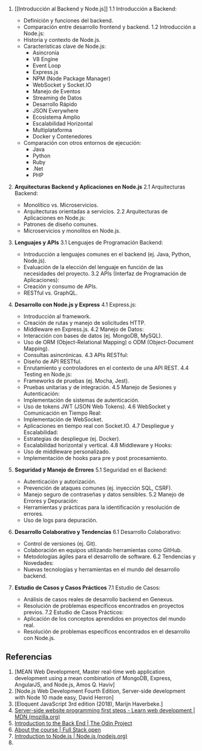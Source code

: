 
1. [[Introducción al Backend y Node.js]]
	1.1 Introducción a Backend:
    - Definición y funciones del backend.
    - Comparación entre desarrollo frontend y backend. 
    1.2 Introducción a Node.js:
    - Historia y contexto de Node.js.
    - Características clave de Node.js:
        - Asincronía
        - V8 Engine
        - Event Loop
        - Express.js
        - NPM (Node Package Manager)
        - WebSocket y Socket.IO
        - Manejo de Eventos
        - Streaming de Datos
        - Desarrollo Rápido
        - JSON Everywhere
        - Ecosistema Amplio
        - Escalabilidad Horizontal
        - Multiplataforma
        - Docker y Contenedores
    - Comparación con otros entornos de ejecución:
        - Java
        - Python
        - Ruby
        - .Net
        - PHP
2. **Arquitecturas Backend y Aplicaciones en Node.js** 
	2.1 Arquitecturas Backend:
    - Monolítico vs. Microservicios.
    - Arquitecturas orientadas a servicios. 
	2.2 Arquitecturas de Aplicaciones en Node.js:
    - Patrones de diseño comunes.
    - Microservicios y monolitos en Node.js.
3. **Lenguajes y APIs** 
	3.1 Lenguajes de Programación Backend:
    - Introducción a lenguajes comunes en el backend (ej. Java, Python, Node.js).
    - Evaluación de la elección del lenguaje en función de las necesidades del proyecto. 
    3.2 APIs (Interfaz de Programación de Aplicaciones):
    - Creación y consumo de APIs.
    - RESTful vs. GraphQL.
4. **Desarrollo con Node.js y Express** 4.1 Express.js:
    - Introducción al framework.
    - Creación de rutas y manejo de solicitudes HTTP.
    - Middleware en Express.js. 4.2 Manejo de Datos:
    - Interacción con bases de datos (ej. MongoDB, MySQL).
    - Uso de ORM (Object-Relational Mapping) o ODM (Object-Document Mapping).
    - Consultas asincrónicas. 4.3 APIs RESTful:
    - Diseño de API RESTful.
    - Enrutamiento y controladores en el contexto de una API REST. 4.4 Testing en Node.js:
    - Frameworks de pruebas (ej. Mocha, Jest).
    - Pruebas unitarias y de integración. 4.5 Manejo de Sesiones y Autenticación:
    - Implementación de sistemas de autenticación.
    - Uso de tokens JWT (JSON Web Tokens). 4.6 WebSocket y Comunicación en Tiempo Real:
    - Implementación de WebSocket.
    - Aplicaciones en tiempo real con Socket.IO. 4.7 Despliegue y Escalabilidad:
    - Estrategias de despliegue (ej. Docker).
    - Escalabilidad horizontal y vertical. 4.8 Middleware y Hooks:
    - Uso de middleware personalizado.
    - Implementación de hooks para pre y post procesamiento.
5. **Seguridad y Manejo de Errores** 5.1 Seguridad en el Backend:
    
    - Autenticación y autorización.
    - Prevención de ataques comunes (ej. inyección SQL, CSRF).
    - Manejo seguro de contraseñas y datos sensibles. 5.2 Manejo de Errores y Depuración:
    - Herramientas y prácticas para la identificación y resolución de errores.
    - Uso de logs para depuración.
6. **Desarrollo Colaborativo y Tendencias** 6.1 Desarrollo Colaborativo:
    
    - Control de versiones (ej. Git).
    - Colaboración en equipos utilizando herramientas como GitHub.
    - Metodologías ágiles para el desarrollo de software. 6.2 Tendencias y Novedades:
    - Nuevas tecnologías y herramientas en el mundo del desarrollo backend.
7. **Estudio de Casos y Casos Prácticos** 7.1 Estudio de Casos:
    
    - Análisis de casos reales de desarrollo backend en Genexus.
    - Resolución de problemas específicos encontrados en proyectos previos. 7.2 Estudio de Casos Prácticos:
    - Aplicación de los conceptos aprendidos en proyectos del mundo real.
    - Resolución de problemas específicos encontrados en el desarrollo con Node.js.

## Referencias

1. [MEAN Web Development, Master real-time web application development using a mean combination of MongoDB, Express, AngularJS, and Node.js, Amos Q. Haviv]
2. [Node.js Web Development Fourth Edition, Server-side development with Node 10 made easy, David Herron]
3. [Eloquent JavaScript 3rd edition (2018), Marijn Haverbeke.]
4. [Server-side website programming first steps - Learn web development | MDN (mozilla.org)](https://developer.mozilla.org/en-US/docs/Learn/Server-side/First_steps)
5. [Introduction to the Back End | The Odin Project](https://www.theodinproject.com/lessons/nodejs-introduction-to-the-back-end)
6. [About the course | Full Stack open](https://fullstackopen.com/en/about)
7. [Introduction to Node.js | Node.js (nodejs.org)](https://nodejs.org/en/learn/getting-started/introduction-to-nodejs)
8. 
